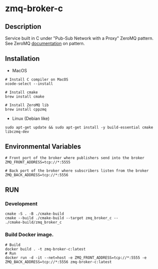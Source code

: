 # zmq-broker-c

## Description

Service built in C under "Pub-Sub Network with a Proxy" ZeroMQ pattern. See
ZeroMQ [documentation](https://zguide.zeromq.org/docs/chapter2/) on pattern.

## Installation

- MacOS

```shell
# Install C compiler on MacOS
xcode-select --install

# Install cmake
brew install cmake

# Install ZeroMQ lib
brew install cppzmq
```

- Linux (Debian like)

```shell
sudo apt-get update && sudo apt-get install -y build-essential cmake libczmq-dev
```

## Environmental Variables

```
# Front port of the broker where publishers send into the broker
ZMQ_FRONT_ADDRESS=tcp://*:5555

# Back port of the broker where subscribers listen from the broker
ZMQ_BACK_ADDRESS=tcp://*:5556
```

## RUN

### Development

```
cmake -S . -B ./cmake-build
cmake --build ./cmake-build --target zmq_broker_c --
./cmake-build/zmq_broker_c
```

### Build Docker image.

```shell
# Build
docker build . -t zmq-broker-c:latest
# Run
docker run -d -it --net=host -e ZMQ_FRONT_ADDRESS=tcp://*:5555 -e ZMQ_BACK_ADDRESS=tcp://*:5556 zmq-broker-c:latest
```

